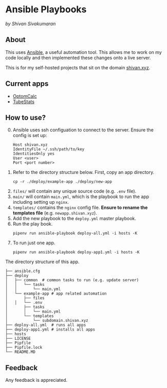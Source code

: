 # Ansible Playbooks

*by Shivan Sivakumaran*

## About

This uses [Ansible](https://docs.ansible.com/), a useful automation tool. This allows me to work on my code locally and then implemented these changes onto
a live server.

This is for my self-hosted projects that sit on the domain [shivan.xyz](http://shivan.xyz).

## Current apps

- [OptomCalc](https://optomcalc.shivan.xyz)
- [TubeStats](https://tubestats.shivan.xyz)

## How to use?

0. Ansible uses ssh configuation to connect to the server. Ensure the config is set up:
	```
	Host shivan.xyz
	IdentityFile ~/.ssh/path/to/key
	IdentitiesOnly yes
	User <user>
	Port <port number>
	```
1. Refer to the directory structure below. First, copy an app directory.
	```
	cp -r ./deploy/example-app ./deploy/new-app
	```
2. `files/` will contain any unique source code (e.g. `.env` file). 
3. `main/` will contain `main.yml`, which is the playbook to run the app including setting up `nginx`. 
5. `templates/` contains the `nginx` config file. **Ensure to rename the templates file** (e.g. `newapp.shivan.xyz`).
6. Add the new playbook to the `deploy.yml` master playbook.
6. Run the play book.
	```
	pipenv run ansible-playbook deploy-all.yml -i hosts -K
	```
7. To run just one app.
	```
	pipenv run ansible-playbook deploy-app1.yml -i hosts -K
	```


The directory structure of this app.
```
├── ansible.cfg
├── deploy
│   ├── common	# common tasks to run (e.g. update server)
│   │   └── tasks
│   │       └── main.yml
│   └── example-app	# app related automation
│       ├── files
│ 	│   └── .env 
│       ├── tasks
│       │   └── main.yml
│       └── templates
│           └── subdomain.shivan.xyz
├── deploy-all.yml 	# runs all apps
├── deploy-app1.yml	# installs all apps
├── hosts
├── LICENSE
├── Pipfile
├── Pipfile.lock
└── README.MD
```

## Feedback

Any feedback is appreciated.
